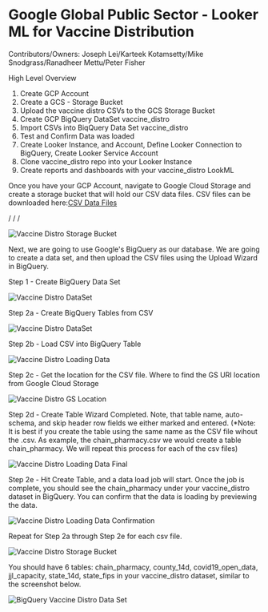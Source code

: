 # Google Global Public Sector - Looker ML for Vaccine Distribution

Contributors/Owners:
Joseph Lei/Karteek Kotamsetty/Mike Snodgrass/Ranadheer Mettu/Peter Fisher

High Level Overview
1. Create GCP Account
2. Create a GCS - Storage Bucket 
3. Upload the vaccine distro CSVs to the GCS Storage Bucket
4. Create GCP BigQuery DataSet vaccine_distro
5. Import CSVs into BiqQuery Data Set vaccine_distro
6. Test and Confirm Data was loaded
7. Create Looker Instance, and Account, Define Looker Connection to BigQuery, Create Looker Service Account
8. Clone vaccine_distro repo into your Looker Instance
9. Create reports and dashboards with your vaccine_distro LookML


Once you have your GCP Account, navigate to Google Cloud Storage and create a storage bucket that will hold our CSV data files.
CSV files can be downloaded here:[CSV Data Files](https://github.com/peterfishergcp/GlobalPublicSector/tree/main/State%2BLocal/COVID-19%20Vaccination/vaccine_distro/csv%20datafiles)


/
/
/

![Vaccine Distro Storage Bucket](images/gcs_vaccine_distro_csv.png)


Next, we are going to use Google's BigQuery as our database. 
We are going to create a data set, and then upload the CSV files using the Upload Wizard in BigQuery.


Step 1 - Create BigQuery Data Set

![Vaccine Distro DataSet](images/step1_dataset.png)



Step 2a - Create BigQuery Tables from CSV

![Vaccine Distro DataSet](images/step2_createtable.png)



Step 2b - Load CSV into BigQuery Table

![Vaccine Distro Loading Data](images/step2_wizard_gs.png)



Step 2c - Get the location for the CSV file. Where to find the GS URI location from Google Cloud Storage

![Vaccine Distro GS Location](images/step2_gs_uri.png)



Step 2d - Create Table Wizard Completed. Note, that table name, auto-schema, and skip header row fields we either marked and entered.
(*Note: It is best if you create the table using the same name as the CSV file wihout the .csv. As example, the chain_pharmacy.csv we would create a table chain_pharmacy. We will repeat this process for each of the csv files)

![Vaccine Distro Loading Data Final](images/step2_createtable_filledout.png)




Step 2e - Hit Create Table, and a data load job will start. Once the job is complete, you should see the chain_pharmacy under your vaccine_distro dataset in BigQuery. You can confirm that the data is loading by previewing the data.

![Vaccine Distro Loading Data Confirmation](images/step2_confirmation_table_create_loaded.png)




Repeat for Step 2a through Step 2e for each csv file.

![Vaccine Distro Storage Bucket](images/gcs_vaccine_distro_csv.png)




You should have 6 tables:  chain_pharmacy, county_14d, covid19_open_data, jjl_capacity, state_14d, state_fips in your vaccine_distro dataset, similar to the screenshot below.

![BigQuery Vaccine Distro Data Set](images/bigquery_vaccine_distro_data_set.png)
